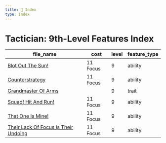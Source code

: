 ```yaml
---
title: 📑 Index
type: index
---
```


# Tactician: 9th-Level Features Index

| file_name                                                                                | cost     | level | feature_type |
| ---------------------------------------------------------------------------------------- | -------- | ----- | ------------ |
| [Blot Out The Sun!](Blot%20Out%20The%20Sun%21)                                           | 11 Focus | 9     | ability      |
| [Counterstrategy](Counterstrategy)                                                       | 11 Focus | 9     | ability      |
| [Grandmaster Of Arms](Grandmaster%20Of%20Arms)                                           |          | 9     | trait        |
| [Squad! Hit And Run!](Squad%21%20Hit%20And%20Run%21)                                     | 11 Focus | 9     | ability      |
| [That One Is Mine!](That%20One%20Is%20Mine%21)                                           | 11 Focus | 9     | ability      |
| [Their Lack Of Focus Is Their Undoing](Their%20Lack%20Of%20Focus%20Is%20Their%20Undoing) | 11 Focus | 9     | ability      |
